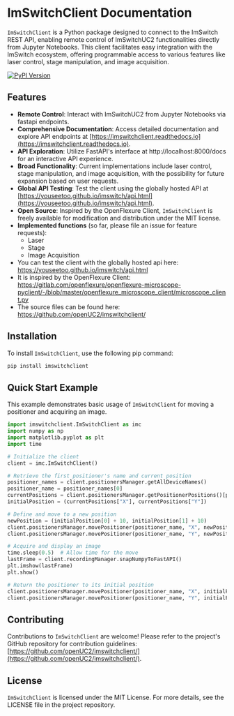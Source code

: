 # ImSwitchClient Documentation

`ImSwitchClient` is a Python package designed to connect to the ImSwitch REST API, enabling remote control of ImSwitchUC2 functionalities directly from Jupyter Notebooks. This client facilitates easy integration with the ImSwitch ecosystem, offering programmable access to various features like laser control, stage manipulation, and image acquisition.

[![PyPI Version](https://img.shields.io/pypi/v/imswitchclient.svg)](https://pypi.python.org/pypi/imswitchclient)

## Features

- **Remote Control**: Interact with ImSwitchUC2 from Jupyter Notebooks via fastapi endpoints.
- **Comprehensive Documentation**: Access detailed documentation and explore API endpoints at [https://imswitchclient.readthedocs.io](https://imswitchclient.readthedocs.io).
- **API Exploration**: Utilize FastAPI's interface at http://localhost:8000/docs for an interactive API experience.
- **Broad Functionality**: Current implementations include laser control, stage manipulation, and image acquisition, with the possibility for future expansion based on user requests.
- **Global API Testing**: Test the client using the globally hosted API at [https://youseetoo.github.io/imswitch/api.html](https://youseetoo.github.io/imswitch/api.html).
- **Open Source**: Inspired by the OpenFlexure Client, `ImSwitchClient` is freely available for modification and distribution under the MIT license.
- **Implemented functions** (so far, please file an issue for feature requests):
  - Laser
  - Stage
  - Image Acquisition
- You can test the client with the globally hosted api here: https://youseetoo.github.io/imswitch/api.html
- It is inspired by the OpenFlexure Client: https://gitlab.com/openflexure/openflexure-microscope-pyclient/-/blob/master/openflexure_microscope_client/microscope_client.py
- The source files can be found here: https://github.com/openUC2/imswitchclient/

## Installation

To install `ImSwitchClient`, use the following pip command:

```bash
pip install imswitchclient
```

## Quick Start Example

This example demonstrates basic usage of `ImSwitchClient` for moving a positioner and acquiring an image.

```python
import imswitchclient.ImSwitchClient as imc 
import numpy as np
import matplotlib.pyplot as plt
import time

# Initialize the client
client = imc.ImSwitchClient()

# Retrieve the first positioner's name and current position
positioner_names = client.positionersManager.getAllDeviceNames()
positioner_name = positioner_names[0]
currentPositions = client.positionersManager.getPositionerPositions()[positioner_name]
initialPosition = (currentPositions["X"], currentPositions["Y"])

# Define and move to a new position
newPosition = (initialPosition[0] + 10, initialPosition[1] + 10)
client.positionersManager.movePositioner(positioner_name, "X", newPosition[0], is_absolute=True, is_blocking=True)
client.positionersManager.movePositioner(positioner_name, "Y", newPosition[1], is_absolute=True, is_blocking=True)

# Acquire and display an image
time.sleep(0.5)  # Allow time for the move
lastFrame = client.recordingManager.snapNumpyToFastAPI()
plt.imshow(lastFrame)
plt.show()

# Return the positioner to its initial position
client.positionersManager.movePositioner(positioner_name, "X", initialPosition[0], is_absolute=True, is_blocking=True)
client.positionersManager.movePositioner(positioner_name, "Y", initialPosition[1], is_absolute=True, is_blocking=True)
```

## Contributing

Contributions to `ImSwitchClient` are welcome! Please refer to the project's GitHub repository for contribution guidelines: [https://github.com/openUC2/imswitchclient/](https://github.com/openUC2/imswitchclient/).

## License

`ImSwitchClient` is licensed under the MIT License. For more details, see the LICENSE file in the project repository.

